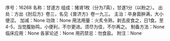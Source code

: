序号：16268
名称：甘遂方
组成：猪肾1枚（分为7脔），甘遂1分（以粉之）。
出处：方出《肘后方》卷三，名见《普济方》卷一九三。
主治：卒身面肿满，大小便涩。
加减：None
功效：None
用法用量：火炙令熟，剥去皮食之，日1食。至4-5，当觉腹胁鸣，小便利，不尔更进。须尽为佳，不尔再之。
制备方法：None
临床应用：None
各家论述：None
用药禁忌：勿食盐。
附注：None
